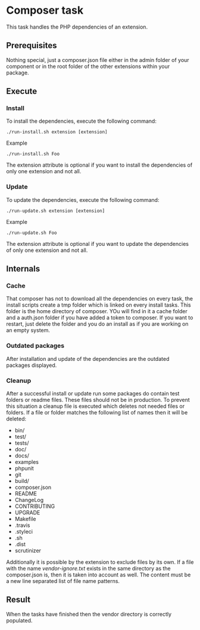 # Composer task
This task handles the PHP dependencies of an extension.

## Prerequisites
Nothing special, just a composer.json file either in the admin folder of your component or in the root folder of the other extensions within your package.

## Execute
### Install
To install the dependencies, execute the following command:

`./run-install.sh extension [extension]`

Example

`./run-install.sh Foo`

The extension attribute is optional if you want to install the dependencies of only one extension and not all.

### Update
To update the dependencies, execute the following command:

`./run-update.sh extension [extension]`

Example

`./run-update.sh Foo`

The extension attribute is optional if you want to update the dependencies of only one extension and not all.

## Internals
### Cache
That composer has not to download all the dependencies on every task, the install scripts create a tmp folder which is linked on every install tasks. This folder is the home directory of composer. YOu will find in it a cache folder and a auth.json folder if you have added a token to composer. If you want to restart, just delete the folder and you do an install as if you are working on an empty system.

### Outdated packages
After installation and update of the dependencies are the outdated packages displayed.

### Cleanup
After a successful install or update run some packages do contain test folders or readme files. These files should not be in production. To prevent this situation a cleanup file is executed which deletes not needed files or folders. If a file or folder matches the following list of names then it will be deleted:

- bin/
- test/
- tests/
- doc/
- docs/
- examples
- phpunit
- git
- build/
- composer.json
- README
- ChangeLog
- CONTRIBUTING
- UPGRADE
- Makefile
- .travis
- .styleci
- .sh
- .dist
- scrutinizer

Additionally it is possible by the extension to exclude files by its own. If a file with the name _vendor-ignore.txt_ exists in the same directory as the composer.json is, then it is taken into account as well. The content must be a new line separated list of file name patterns.

## Result
When the tasks have finished then the vendor directory is correctly populated.
